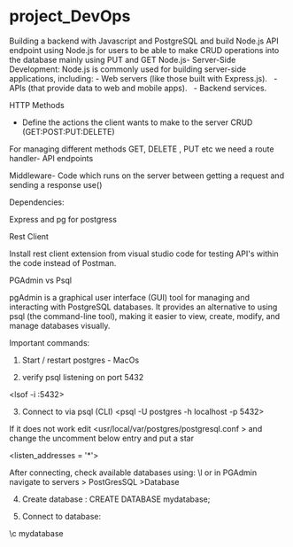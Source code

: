 # project_DevOps

Building a backend with Javascript and PostgreSQL
and build Node.js API endpoint using Node.js  for users to be able to make CRUD operations into the database mainly using PUT and GET
Node.js- Server-Side Development: Node.js is commonly used for building server-side applications, including:
    -  Web servers (like those built with Express.js).   
    - APIs (that provide data to web and mobile apps).   
    - Backend services.    
  

HTTP Methods
- Define the actions the client wants to make to the server CRUD (GET:POST:PUT:DELETE)

For managing different methods GET, DELETE , PUT etc we need a route handler- API endpoints

Middleware- Code which runs on the server between getting a request and sending a response  use()

Dependencies:

Express and pg for postgress

Rest Client

Install rest client extension from visual studio code for testing API's within the code instead of Postman.

PGAdmin vs Psql

pgAdmin is a graphical user interface (GUI) tool for managing and interacting with PostgreSQL databases. It provides an alternative to using psql (the command-line tool), making it easier to view, create, modify, and manage databases visually. 

Important commands:
1. Start / restart postgres - MacOs
<brew services start postgresql>

2. verify psql listening on port 5432

<lsof -i :5432>

3. Connect to via psql (CLI)
<psql -U postgres -h localhost -p 5432>

If it does not work edit <usr/local/var/postgres/postgresql.conf > and change the uncomment below entry and put a star

<listen_addresses = '*'>

After connecting, check available databases using:
\l
or in PGAdmin navigate to servers > PostGresSQL >Database

4. Create database :
CREATE DATABASE mydatabase;

5. Connect to database:

\c mydatabase


